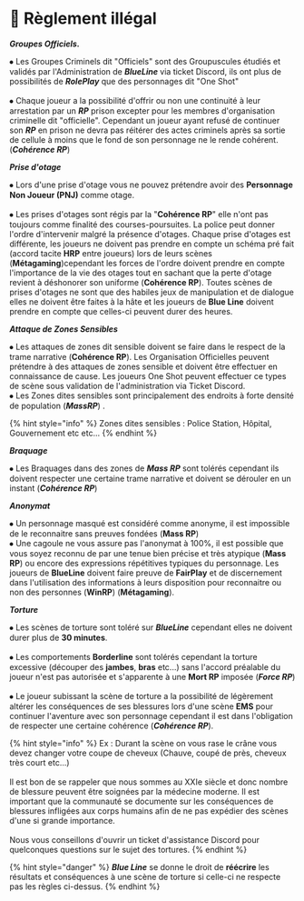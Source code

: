 # 🐧 Règlement illégal



&#x20; _**Groupes Officiels.**_&#x20;



⦁ Les Groupes Criminels dit "Officiels" sont des Groupuscules étudiés et validés par l'Administration de _**BlueLine**_ via ticket Discord, ils ont plus de possibilités de _**RolePlay**_ que des personnages dit "One Shot"   \
\
⦁ Chaque joueur a la possibilité d'offrir ou non une continuité à leur arrestation par un _**RP**_ prison excepter pour les membres d'organisation criminelle dit "officielle". Cependant un joueur ayant refusé de continuer son _**RP**_ en prison ne devra pas réitérer des actes criminels après sa sortie de cellule à moins que le fond de son personnage ne le rende cohérent. (_**Cohérence RP**_)



_**Prise d'otage**_



⦁ Lors d'une prise d'otage vous ne pouvez prétendre avoir des **Personnage Non Joueur (PNJ)** comme otage.\
\
⦁ Les prises d'otages sont régis par la "**Cohérence RP**" elle n'ont pas toujours comme finalité des courses-poursuites. La police peut donner l'ordre d'intervenir malgré la présence d'otages. Chaque prise d'otages est différente, les joueurs ne doivent pas prendre en compte un schéma pré fait (accord tacite **HRP** entre joueurs)  lors de leurs scènes (**Métagaming**)cependant les forces de l'ordre doivent prendre en compte l'importance de la vie des otages tout en sachant que la perte d'otage revient à déshonorer son uniforme (**Cohérence RP**). Toutes scènes de prises d'otages ne sont que des habiles jeux de manipulation et de dialogue elles ne doivent être faites à la hâte et les joueurs de **Blue Line** doivent prendre en compte que celles-ci peuvent durer des heures.



_**Attaque de Zones Sensibles**_



⦁ Les attaques de zones dit sensible doivent se faire dans le respect de la trame narrative (**Cohérence RP**). Les Organisation Officielles peuvent prétendre à des attaques de zones sensible et doivent être effectuer en connaissance de cause. Les joueurs One Shot peuvent effectuer ce types de scène sous validation de l'administration via Ticket Discord.\
⦁ Les Zones dites sensibles sont principalement des endroits à forte densité de population (_**MassRP**_) .

{% hint style="info" %}
Zones dites sensibles : Police Station, Hôpital, Gouvernement etc etc...&#x20;
{% endhint %}



_**Braquage**_&#x20;



⦁ Les Braquages dans des zones de _**Mass RP**_ sont tolérés cependant ils doivent respecter une certaine trame narrative et doivent se dérouler en un instant (_**Cohérence RP**_)&#x20;



_**Anonymat**_



⦁ Un personnage masqué est considéré comme anonyme, il est impossible de le reconnaitre sans preuves fondées (**Mass RP**) \
⦁ Une cagoule ne vous assure pas l'anonymat à 100%, il est possible que vous soyez reconnu de par une tenue bien précise et très atypique (**Mass RP**) ou encore des expressions répétitives typiques du personnage. Les joueurs de **BlueLine** doivent faire preuve de **FairPlay** et de discernement dans l'utilisation des informations à leurs disposition pour reconnaitre ou non des personnes (**WinRP**) (**Métagaming**).&#x20;



_**Torture**_



⦁ Les scènes de torture sont toléré sur _**BlueLine**_ cependant elles ne doivent durer plus de **30 minutes**. \
\
⦁ Les comportements **Borderline** sont tolérés cependant la torture excessive (découper des **jambes**, **bras** etc...) sans l'accord préalable du joueur n'est pas autorisée et s'apparente à une **Mort RP** imposée (_**Force RP**_) \
\
⦁ Le joueur subissant la scène de torture a la possibilité de légèrement altérer les conséquences de ses blessures lors d'une scène **EMS** pour continuer l'aventure avec son personnage cependant il est dans l'obligation de respecter une certaine cohérence (_**Cohérence RP**_).&#x20;

{% hint style="info" %}
Ex : Durant la scène on vous rase le crâne vous devez changer votre coupe de cheveux (Chauve, coupé de près, cheveux très court etc...) \
\
Il est bon de se rappeler que nous sommes au XXIe siècle et donc nombre de blessure peuvent être soignées par la médecine moderne. Il est important que la communauté se documente sur les conséquences de blessures infligées aux corps humains afin de ne pas expédier des scènes d'une si grande importance.\
\
Nous vous conseillons d'ouvrir un ticket d'assistance Discord pour quelconques questions sur le sujet des tortures.&#x20;
{% endhint %}

{% hint style="danger" %}
_**Blue Line**_ se donne le droit de **réécrire** les résultats et conséquences à une scène de torture si celle-ci ne respecte pas les règles ci-dessus. &#x20;
{% endhint %}
